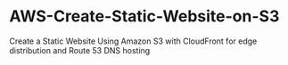 # AWS-Create-Static-Website-on-S3
Create a Static Website Using Amazon S3 with CloudFront for edge distribution and Route 53 DNS hosting
